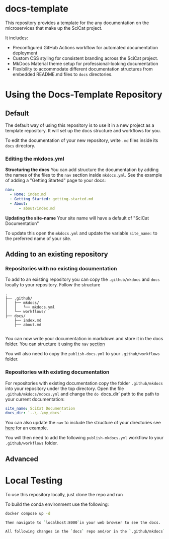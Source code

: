 # docs-template

This repository provides a template for the any documentation on the microservices that make up the SciCat project.

It includes:

   *  Preconfigured GitHub Actions workflow for automated documentation deployment
   *  Custom CSS styling for consistent branding across the SciCat project.
   *  MkDocs Material theme setup for professional-looking documentation
   *  Flexibility to accommodate different documentation structures from embedded README.md files to `docs` directories.

# Using the Docs-Template Repository

## Default
The default way of using this repository is to use it in a new project as a template repository. It will set up the docs structure and workflows for you.

To edit the documentation of your new repository, write `.md` files inside its `docs` directory.

### Editing the mkdocs.yml
**Structuring the docs**
You can add structure the documentation by adding the names of the files to the `nav` section inside `mkdocs.yml`. See the example of adding a "Getting Started" page to your docs:
```yaml
nav:
  - Home: index.md
  - Getting Started: getting-started.md
  - About:
      - about/index.md
```
**Updating the site-name**
Your site name will have a default of "SciCat Documentation"

To update this open the `mkdocs.yml` and update the variable `site_name:` to the preferred name of your site.

## Adding to an existing repository
### Repositories with no existing documentation
To add to an existing repository you can copy the `.github/mkdocs` and `docs` locally to your repository. Follow the structure

```
.
├── .github/
│   ├── mkdocs/
│   │   └── mkdocs.yml
│   └── workflows/
├── docs/
    ├── index.md
    ├── about.md


```
You can now write your documentation in markdown and store it in the docs folder. You can structure it using the `nav` [section](#editing-the-mkdocsyml)

You will also need to copy the `publish-docs.yml` to your `.github/workflows` folder.

### Repositories with existing documentation

For repositories with existing documentation copy the folder `.github/mkdocs` into your repository under the top directory. Open the file `.github/mkdocs/mdocs.yml` and change the `do
`docs_dir` path to the path to your current documentation:
```yaml
site_name: SciCat Documentation
docs_dir: `..\..\my_docs`
```
You can also update the `nav` to include the structure of your directories see [here](#editing-the-mkdocsyml) for an example.

You will then need to add the following `publish-mkdocs.yml` workflow to your `.github/workflows` folder.

## Advanced


# Local Testing

To use this repository locally, just clone the repo and run

To build the conda environment use the following:
```bash
docker compose up -d

Then navigate to `localhost:8000`in your web browser to see the docs.

All following changes in the `docs` repo and/or in the `.github/mkdocs` config files (e.g. mkdocs.yaml), will be mirrored on localhost:8000.
